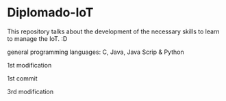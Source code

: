 # Diplomado-IoT

This repository talks about the development of the necessary skills to learn to manage the IoT. :D

general programming languages: C, Java, Java Scrip & Python

1st modification

1st commit

3rd modification

